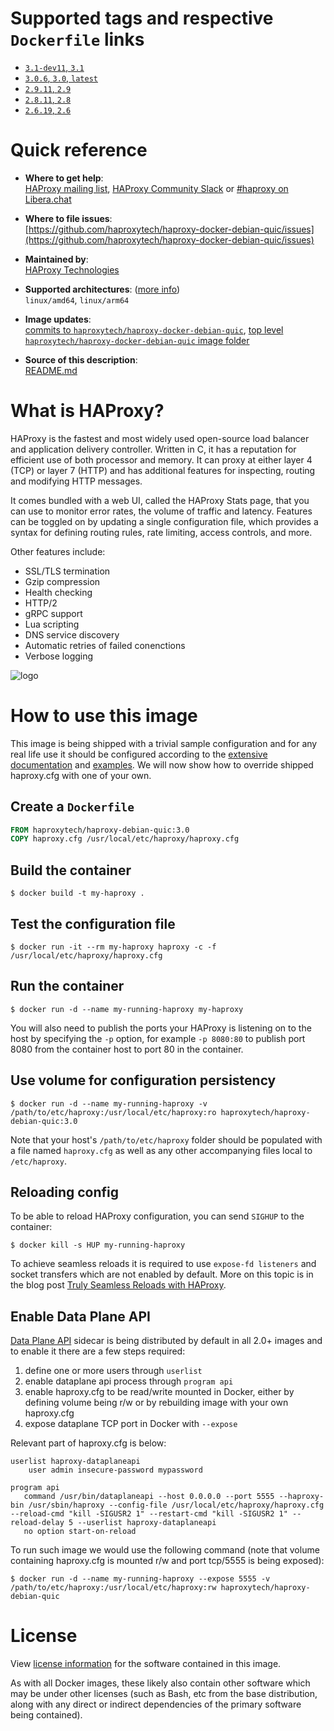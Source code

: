 # Supported tags and respective `Dockerfile` links

-	[`3.1-dev11`, `3.1`](https://github.com/haproxytech/haproxy-docker-debian-quic/blob/main/3.1/Dockerfile)
-	[`3.0.6`, `3.0`, `latest`](https://github.com/haproxytech/haproxy-docker-debian-quic/blob/main/3.0/Dockerfile)
-	[`2.9.11`, `2.9`](https://github.com/haproxytech/haproxy-docker-debian-quic/blob/main/2.9/Dockerfile)
-	[`2.8.11`, `2.8`](https://github.com/haproxytech/haproxy-docker-debian-quic/blob/main/2.8/Dockerfile)
-	[`2.6.19`, `2.6`](https://github.com/haproxytech/haproxy-docker-debian-quic/blob/main/2.6/Dockerfile)

# Quick reference

- **Where to get help**:  
  [HAProxy mailing list](mailto:haproxy@formilux.org), [HAProxy Community Slack](https://slack.haproxy.org/) or [#haproxy on Libera.chat](irc://irc.libera.chat/%23haproxy)

- **Where to file issues**:  
  [https://github.com/haproxytech/haproxy-docker-debian-quic/issues](https://github.com/haproxytech/haproxy-docker-debian-quic/issues)

- **Maintained by**:  
  [HAProxy Technologies](https://github.com/haproxytech)

- **Supported architectures**: ([more info](https://github.com/docker-library/official-images#architectures-other-than-amd64))  
  `linux/amd64`, `linux/arm64`

- **Image updates**:  
  [commits to `haproxytech/haproxy-docker-debian-quic`](https://github.com/haproxytech/haproxy-docker-debian-quic/commits/main), [top level `haproxytech/haproxy-docker-debian-quic` image folder](https://github.com/haproxytech/haproxy-docker-debian-quic)

- **Source of this description**:  
  [README.md](https://github.com/haproxytech/haproxy-docker-debian-quic/blob/main/README.md)

# What is HAProxy?

HAProxy is the fastest and most widely used open-source load balancer and application delivery controller. Written in C, it has a reputation for efficient use of both processor and memory. It can proxy at either layer 4 (TCP) or layer 7 (HTTP) and has additional features for inspecting, routing and modifying HTTP messages.

It comes bundled with a web UI, called the HAProxy Stats page, that you can use to monitor error rates, the volume of traffic and latency. Features can be toggled on by updating a single configuration file, which provides a syntax for defining routing rules, rate limiting, access controls, and more.

Other features include:

- SSL/TLS termination
- Gzip compression
- Health checking
- HTTP/2
- gRPC support
- Lua scripting
- DNS service discovery
- Automatic retries of failed conenctions
- Verbose logging

![logo](https://www.haproxy.org/img/HAProxyCommunityEdition_60px.png)

# How to use this image

This image is being shipped with a trivial sample configuration and for any real life use it should be configured according to the [extensive documentation](https://cbonte.github.io/haproxy-dconv/) and [examples](https://github.com/haproxy/haproxy/tree/master/examples). We will now show how to override shipped haproxy.cfg with one of your own.

## Create a `Dockerfile`

```dockerfile
FROM haproxytech/haproxy-debian-quic:3.0
COPY haproxy.cfg /usr/local/etc/haproxy/haproxy.cfg
```

## Build the container

```console
$ docker build -t my-haproxy .
```

## Test the configuration file

```console
$ docker run -it --rm my-haproxy haproxy -c -f /usr/local/etc/haproxy/haproxy.cfg
```

## Run the container

```console
$ docker run -d --name my-running-haproxy my-haproxy
```

You will also need to publish the ports your HAProxy is listening on to the host by specifying the `-p` option, for example `-p 8080:80` to publish port 8080 from the container host to port 80 in the container.

## Use volume for configuration persistency

```console
$ docker run -d --name my-running-haproxy -v /path/to/etc/haproxy:/usr/local/etc/haproxy:ro haproxytech/haproxy-debian-quic:3.0
```

Note that your host's `/path/to/etc/haproxy` folder should be populated with a file named `haproxy.cfg` as well as any other accompanying files local to `/etc/haproxy`.

## Reloading config

To be able to reload HAProxy configuration, you can send `SIGHUP` to the container:

```console
$ docker kill -s HUP my-running-haproxy
```

To achieve seamless reloads it is required to use `expose-fd listeners` and socket transfers which are not enabled by default. More on this topic is in the blog post [Truly Seamless Reloads with HAProxy](https://www.haproxy.com/blog/truly-seamless-reloads-with-haproxy-no-more-hacks/).

## Enable Data Plane API

[Data Plane API](https://www.haproxy.com/documentation/hapee/2-7r1/api/data-plane-api/) sidecar is being distributed by default in all 2.0+ images and to enable it there are a few steps required:

1. define one or more users through `userlist`
2. enable dataplane api process through `program api`
3. enable haproxy.cfg to be read/write mounted in Docker, either by defining volume being r/w or by rebuilding image with your own haproxy.cfg
4. expose dataplane TCP port in Docker with `--expose`

Relevant part of haproxy.cfg is below:

```
userlist haproxy-dataplaneapi
    user admin insecure-password mypassword

program api
   command /usr/bin/dataplaneapi --host 0.0.0.0 --port 5555 --haproxy-bin /usr/sbin/haproxy --config-file /usr/local/etc/haproxy/haproxy.cfg --reload-cmd "kill -SIGUSR2 1" --restart-cmd "kill -SIGUSR2 1" --reload-delay 5 --userlist haproxy-dataplaneapi
   no option start-on-reload
```

To run such image we would use the following command (note that volume containing haproxy.cfg is mounted r/w and port tcp/5555 is being exposed):

```console
$ docker run -d --name my-running-haproxy --expose 5555 -v /path/to/etc/haproxy:/usr/local/etc/haproxy:rw haproxytech/haproxy-debian-quic
```

# License

View [license information](https://raw.githubusercontent.com/haproxy/haproxy/master/LICENSE) for the software contained in this image.

As with all Docker images, these likely also contain other software which may be under other licenses (such as Bash, etc from the base distribution, along with any direct or indirect dependencies of the primary software being contained).
